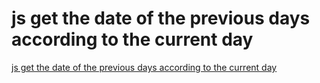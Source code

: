 # js get the date of the previous days according to the current day
[js get the date of the previous days according to the current day](https://aiwithcloud.com/2022/09/16/js_get_the_date_of_the_previous_days_according_to_the_current_day/)